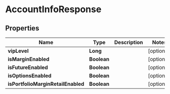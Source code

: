 

# AccountInfoResponse


## Properties

| Name | Type | Description | Notes |
|------------ | ------------- | ------------- | -------------|
|**vipLevel** | **Long** |  |  [optional] |
|**isMarginEnabled** | **Boolean** |  |  [optional] |
|**isFutureEnabled** | **Boolean** |  |  [optional] |
|**isOptionsEnabled** | **Boolean** |  |  [optional] |
|**isPortfolioMarginRetailEnabled** | **Boolean** |  |  [optional] |



